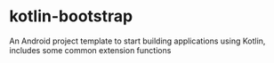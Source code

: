 # kotlin-bootstrap
An Android project template to start building applications using Kotlin, includes some common extension functions
